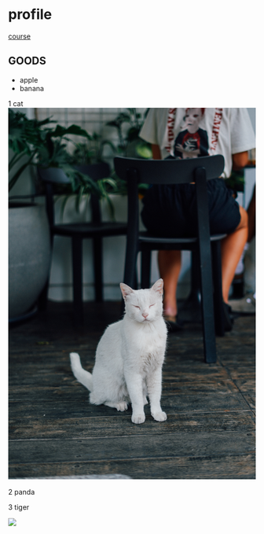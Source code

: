 # profile

[course](https://github.com/szabgab/wis-python-course-2024-11)

## GOODS

* apple
* banana

1 cat
![my ant](DSC07276.jpg)

2 panda

3 tiger

![](https://upload.wikimedia.org/wikipedia/commons/4/41/Siberischer_tiger_de_edit02.jpg)
